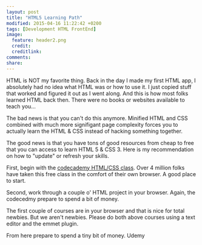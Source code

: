 ```yaml
---
layout: post
title: "HTML5 Learning Path"
modified: 2015-04-16 11:22:42 +0200
tags: [Development HTML FrontEnd]
image:
  feature: header2.png
  credit: 
  creditlink: 
comments: 
share: 
---
```

HTML is NOT my favorite thing. Back in the day I made my first HTML app, I absolutely had no idea what HTML was or how to use it. I just copied stuff that worked and figured it out as I went along. And this is how most folks learned HTML back then. There were no books or websites available to teach you...

The bad news is that you can't do this anymore. Minified HTML and CSS combined with much more signifigant page complexity forces you to actually learn the HTML & CSS instead of hacking something together.

The good news is that you have tons of good resources from cheap to free that you can access to learn HTML 5 & CSS 3. Here is my recommendation on how to "update" or refresh your skills.

First, begin with the [codecademy HTML/CSS class](http://www.codecademy.com/en/tracks/web). Over 4 million folks have taken this free class in the comfort of their own browser. A good place to start.

Second, work through a couple o' HTML project in your browser. Again, the codecedmy prepare to spend a bit of money. 

The first couple of courses are in your browser and that is nice for total newbies. But we aren't newbies. Please do both above courses using a text editor and the emmet plugin.

From here prepare to spend a tiny bit of money. Udemy  

